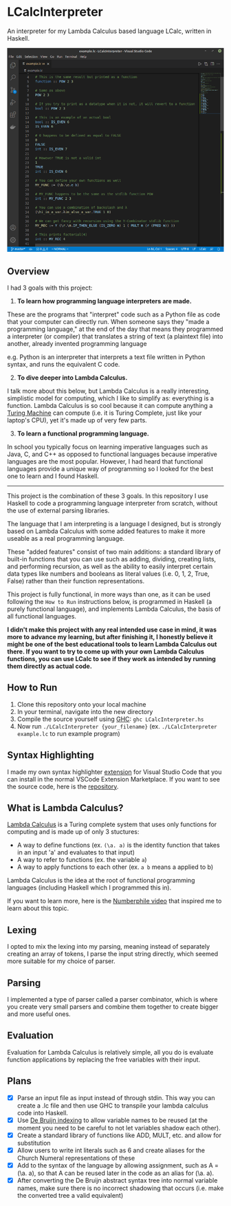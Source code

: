 # LCalcInterpreter
An interpreter for my Lambda Calculus based language LCalc, written in Haskell.

![Screenshot ](/images/lcalc-syntax-highlighting.png?raw=true)

## **Overview**
I had 3 goals with this project:
1. **To learn how programming language interpreters are made.**

These are the programs that "interpret" code such as a Python file as code that your computer can directly run. When someone says they "made a programming language," at the end of the day that means they programmed a interpreter (or compiler) that translates a string of text (a plaintext file) into another, already invented programming language

e.g. Python is an interpreter that interprets a text file written in Python syntax, and runs the equivalent C code.

2. **To dive deeper into Lambda Calculus.**

I talk more about this below, but Lambda Calculus is a really interesting, simplistic model for computing, which I like to simplify as: everything is a function. Lambda Calculus is so cool because it can compute anything a [Turing Machine](https://www.cl.cam.ac.uk/projects/raspberrypi/tutorials/turing-machine/one.html) can compute (i.e. it is Turing Complete, just like your laptop's CPU), yet it's made up of very few parts.

3. **To learn a functional programming language.**

In school you typically focus on learning imperative languages such as Java, C, and C++  as opposed to functional languages because imperative languages are the most popular. However, I had heard that functional languages provide a unique way of programming so I looked for the best one to learn and I found Haskell.

---

This project is the combination of these 3 goals. In this repository I use Haskell to code a programming language interpreter from scratch, without the use of external parsing libraries.

The language that I am interpreting is a language I designed, but is strongly based on Lambda Calculus with some added features to make it more useable as a real programming language.

These "added features" consist of two main additions: a standard library of built-in functions that you can use such as adding, dividing, creating lists, and performing recursion, as well as the ability to easily interpret certain data types like numbers and booleans as literal values (i.e. 0, 1, 2, True, False) rather than their function representations.

This project is fully functional, in more ways than one, as it can be used following the `How to Run` instructions below, is programmed in Haskell (a purely functional language), and implements Lambda Calculus, the basis of all functional languages.

**I didn't make this project with any real intended use case in mind, it was more to advance my learning, but after finishing it, I honestly believe it might be one of the best educational tools to learn Lambda Calculus out there. If you want to try to come up with your own Lambda Calculus functions, you can use LCalc to see if they work as intended by running them directly as actual code.**

## How to Run
1. Clone this repository onto your local machine
2. In your terminal, navigate into the new directory
3. Compile the source yourself using [GHC](https://www.tutorialspoint.com/haskell/haskell_environment_setup.htm): `ghc LCalcInterpreter.hs`
4. Now run `./LCalcInterpreter {your_filename}` (ex. `./LCalcInterpreter example.lc` to run example program)

## Syntax Highlighting
I made my own syntax highlighter [extension](https://marketplace.visualstudio.com/items?itemName=justinh0.lcalc-syntax-highlighting) for Visual Studio Code that you can install in the normal VSCode Extension Marketplace.
If you want to see the source code, here is the [repository](https://github.com/JustinH11235/lcalc-syntax-highlighting).

## What is Lambda Calculus?
[Lambda Calculus](https://en.wikipedia.org/wiki/Lambda_calculus) is a Turing complete system that uses only functions for computing and is made up of only 3 stuctures:
* A way to define functions (ex. `(\a. a)` is the identity function that takes in an input 'a' and evaluates to that input)
* A way to refer to functions (ex. the variable `a`)
* A way to apply functions to each other (ex. `a b` means a applied to b)

Lambda Calculus is the idea at the root of functional programming languages (including Haskell which I programmed this in).

If you want to learn more, here is the [Numberphile video](https://www.youtube.com/watch?v=eis11j_iGMs) that inspired me to learn about this topic.

## Lexing
I opted to mix the lexing into my parsing, meaning instead of separately creating an array of tokens, I parse the input string directly, which seemed more suitable for my choice of parser.

## Parsing
I implemented a type of parser called a parser combinator, which is where you create very small parsers and combine them together to create bigger and more useful ones.

## Evaluation
Evaluation for Lambda Calculus is relatively simple, all you do is evaluate function applications by replacing the free variables with their input.

## Plans
- [x] Parse an input file as input instead of through stdin. This way you can create a .lc file and then use GHC to transpile your lambda calculus code into Haskell.
- [x] Use [De Bruijn indexing](https://en.wikipedia.org/wiki/De_Bruijn_index) to allow variable names to be reused (at the moment you need to be careful to not let variables shadow each other).
- [x] Create a standard library of functions like ADD, MULT, etc. and allow for substitution
- [x] Allow users to write int literals such as 6 and create aliases for the Church Numeral representations of these
- [x] Add to the syntax of the language by allowing assignment, such as A = (\a. a), so that A can be reused later in the code as an alias for (\a. a).
- [x] After converting the De Bruijn abstract syntax tree into normal variable names, make sure there is no incorrect shadowing that occurs (i.e. make the converted tree a valid equivalent)
